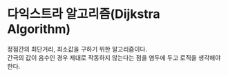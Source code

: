 # 다익스트라 알고리즘(Dijkstra Algorithm)
정점간의 최단거리, 최소값을 구하기 위한 알고리즘이다.  
간극의 값이 음수인 경우 제대로 작동하지 않는다는 점을 염두에 두고 로직을 생각해야한다.
